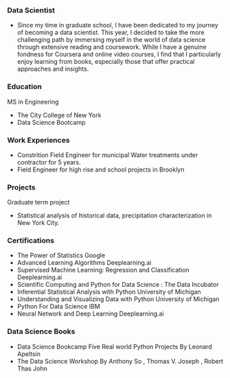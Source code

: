 ### Data Scientist 
- Since my time in graduate school, I have been dedicated to my journey of becoming a data scientist. This year, I decided to take the more challenging path by immersing myself in the world of data science through extensive reading and coursework. While I have a genuine fondness for Coursera and online video courses, I find that I particularly enjoy learning from books, especially those that offer practical approaches and insights.

### Education 
MS in Engineering 
- The City College of New York
- Data Science Bootcamp 

### Work Experiences
- Constrition Field Engineer for municipal Water treatments under contractor for 5 years. 
- Field Engineer for high rise and school projects in Brooklyn 

### Projects
 Graduate term project
- Statistical analysis of historical data, precipitation characterization in New York City.

### Certifications 
- The Power of Statistics                                    Google
- Advanced Learning Algorithms                               Deeplearning.ai
- Supervised Machine Learning: Regression and Classification Deeplearning.ai
- Scientific Computing and Python for Data Science :         The Data Incubator
- Inferential Statistical Analysis with Python               University of Michigan
- Understanding and Visualizing Data with Python             University of Michigan
- Python For Data Science                                    IBM
- Neural Network and Deep Learning                           Deeplearning.ai

### Data Science Books 
- Data Science Bookcamp Five Real world Python Projects   By Leonard Apeltsin
- The Data Science Workshop                               By Anthony So , Thomas V. Joseph , Robert Thas John

